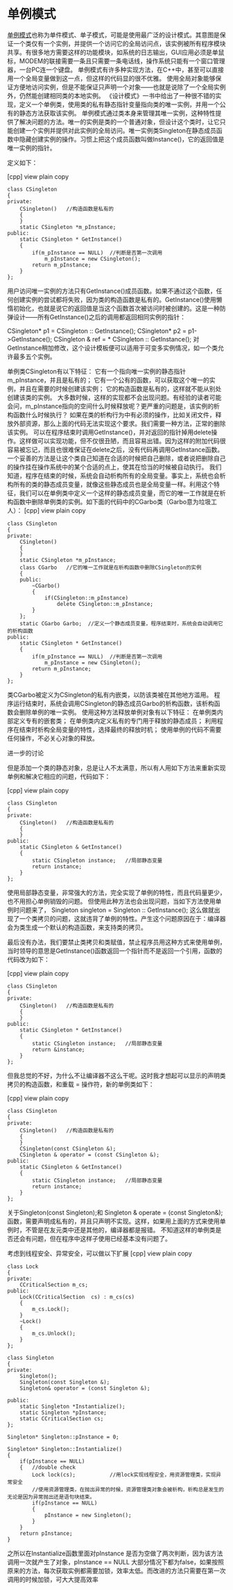   # 单例模式

  
   [单例模式](http://blog.csdn.net/hackbuteer1/article/details/7460019)也称为单件模式、单子模式，可能是使用最广泛的设计模式。其意图是保证一个类仅有一个实例，并提供一个访问它的全局访问点，该实例被所有程序模块共享。有很多地方需要这样的功能模块，如系统的日志输出，GUI应用必须是单鼠标，MODEM的联接需要一条且只需要一条电话线，操作系统只能有一个窗口管理器，一台PC连一个键盘。
       单例模式有许多种实现方法，在C++中，甚至可以直接用一个全局变量做到这一点，但这样的代码显的很不优雅。 使用全局对象能够保证方便地访问实例，但是不能保证只声明一个对象——也就是说除了一个全局实例外，仍然能创建相同类的本地实例。
《设计模式》一书中给出了一种很不错的实现，定义一个单例类，使用类的私有静态指针变量指向类的唯一实例，并用一个公有的静态方法获取该实例。
       单例模式通过类本身来管理其唯一实例，这种特性提供了解决问题的方法。唯一的实例是类的一个普通对象，但设计这个类时，让它只能创建一个实例并提供对此实例的全局访问。唯一实例类Singleton在静态成员函数中隐藏创建实例的操作。习惯上把这个成员函数叫做Instance()，它的返回值是唯一实例的指针。

定义如下：

[cpp] view plain copy

    class CSingleton  
    {  
    private:  
        CSingleton()   //构造函数是私有的  
        {  
        }  
        static CSingleton *m_pInstance;  
    public:  
        static CSingleton * GetInstance()  
        {  
            if(m_pInstance == NULL)  //判断是否第一次调用  
                m_pInstance = new CSingleton();  
            return m_pInstance;  
        }  
    };  

用户访问唯一实例的方法只有GetInstance()成员函数。如果不通过这个函数，任何创建实例的尝试都将失败，因为类的构造函数是私有的。GetInstance()使用懒惰初始化，也就是说它的返回值是当这个函数首次被访问时被创建的。这是一种防弹设计——所有GetInstance()之后的调用都返回相同实例的指针：

CSingleton* p1 = CSingleton :: GetInstance();
CSingleton* p2 = p1->GetInstance();
CSingleton & ref = * CSingleton :: GetInstance();
对GetInstance稍加修改，这个设计模板便可以适用于可变多实例情况，如一个类允许最多五个实例。
 
单例类CSingleton有以下特征：
它有一个指向唯一实例的静态指针m_pInstance，并且是私有的；
它有一个公有的函数，可以获取这个唯一的实例，并且在需要的时候创建该实例；
它的构造函数是私有的，这样就不能从别处创建该类的实例。
大多数时候，这样的实现都不会出现问题。有经验的读者可能会问，m_pInstance指向的空间什么时候释放呢？更严重的问题是，该实例的析构函数什么时候执行？
如果在类的析构行为中有必须的操作，比如关闭文件，释放外部资源，那么上面的代码无法实现这个要求。我们需要一种方法，正常的删除该实例。
可以在程序结束时调用GetInstance()，并对返回的指针掉用delete操作。这样做可以实现功能，但不仅很丑陋，而且容易出错。因为这样的附加代码很容易被忘记，而且也很难保证在delete之后，没有代码再调用GetInstance函数。
一个妥善的方法是让这个类自己知道在合适的时候把自己删除，或者说把删除自己的操作挂在操作系统中的某个合适的点上，使其在恰当的时候被自动执行。
我们知道，程序在结束的时候，系统会自动析构所有的全局变量。事实上，系统也会析构所有的类的静态成员变量，就像这些静态成员也是全局变量一样。利用这个特征，我们可以在单例类中定义一个这样的静态成员变量，而它的唯一工作就是在析构函数中删除单例类的实例。如下面的代码中的CGarbo类（Garbo意为垃圾工人）：
[cpp] view plain copy

    class CSingleton  
    {  
    private:  
        CSingleton()  
        {  
        }  
        static CSingleton *m_pInstance;  
        class CGarbo   //它的唯一工作就是在析构函数中删除CSingleton的实例  
        {  
        public:  
            ~CGarbo()  
            {  
                if(CSingleton::m_pInstance)  
                    delete CSingleton::m_pInstance;  
            }  
        };  
        static CGarbo Garbo;  //定义一个静态成员变量，程序结束时，系统会自动调用它的析构函数  
    public:  
        static CSingleton * GetInstance()  
        {  
            if(m_pInstance == NULL)  //判断是否第一次调用  
                m_pInstance = new CSingleton();  
            return m_pInstance;  
        }  
    };  

类CGarbo被定义为CSingleton的私有内嵌类，以防该类被在其他地方滥用。
程序运行结束时，系统会调用CSingleton的静态成员Garbo的析构函数，该析构函数会删除单例的唯一实例。
使用这种方法释放单例对象有以下特征：
在单例类内部定义专有的嵌套类；
在单例类内定义私有的专门用于释放的静态成员；
利用程序在结束时析构全局变量的特性，选择最终的释放时机；
使用单例的代码不需要任何操作，不必关心对象的释放。

进一步的讨论

但是添加一个类的静态对象，总是让人不太满意，所以有人用如下方法来重新实现单例和解决它相应的问题，代码如下：

[cpp] view plain copy

    class CSingleton  
    {  
    private:  
        CSingleton()   //构造函数是私有的  
        {  
        }  
    public:  
        static CSingleton & GetInstance()  
        {  
            static CSingleton instance;   //局部静态变量  
            return instance;  
        }  
    };  

使用局部静态变量，非常强大的方法，完全实现了单例的特性，而且代码量更少，也不用担心单例销毁的问题。
但使用此种方法也会出现问题，当如下方法使用单例时问题来了，
Singleton singleton = Singleton :: GetInstance();
这么做就出现了一个类拷贝的问题，这就违背了单例的特性。产生这个问题原因在于：编译器会为类生成一个默认的构造函数，来支持类的拷贝。

最后没有办法，我们要禁止类拷贝和类赋值，禁止程序员用这种方式来使用单例，当时领导的意思是GetInstance()函数返回一个指针而不是返回一个引用，函数的代码改为如下：

[cpp] view plain copy

    class CSingleton  
    {  
    private:  
        CSingleton()   //构造函数是私有的  
        {  
        }  
    public:  
        static CSingleton * GetInstance()  
        {  
            static CSingleton instance;   //局部静态变量  
            return &instance;  
        }  
    };  

但我总觉的不好，为什么不让编译器不这么干呢。这时我才想起可以显示的声明类拷贝的构造函数，和重载 = 操作符，新的单例类如下：

[cpp] view plain copy

    class CSingleton  
    {  
    private:  
        CSingleton()   //构造函数是私有的  
        {  
        }  
        CSingleton(const CSingleton &);  
        CSingleton & operator = (const CSingleton &);  
    public:  
        static CSingleton & GetInstance()  
        {  
            static CSingleton instance;   //局部静态变量  
            return instance;  
        }  
    };  

关于Singleton(const Singleton);和 Singleton & operate = (const Singleton&);函数，需要声明成私有的，并且只声明不实现。这样，如果用上面的方式来使用单例时，不管是在友元类中还是其他的，编译器都是报错。
不知道这样的单例类是否还会有问题，但在程序中这样子使用已经基本没有问题了。

考虑到线程安全、异常安全，可以做以下扩展
[cpp] view plain copy

    class Lock  
    {  
    private:         
        CCriticalSection m_cs;  
    public:  
        Lock(CCriticalSection  cs) : m_cs(cs)  
        {  
            m_cs.Lock();  
        }  
        ~Lock()  
        {  
            m_cs.Unlock();  
        }  
    };  
      
    class Singleton  
    {  
    private:  
        Singleton();  
        Singleton(const Singleton &);  
        Singleton& operator = (const Singleton &);  
      
    public:  
        static Singleton *Instantialize();  
        static Singleton *pInstance;  
        static CCriticalSection cs;  
    };  
      
    Singleton* Singleton::pInstance = 0;  
      
    Singleton* Singleton::Instantialize()  
    {  
        if(pInstance == NULL)  
        {   //double check  
            Lock lock(cs);           //用lock实现线程安全，用资源管理类，实现异常安全  
            //使用资源管理类，在抛出异常的时候，资源管理类对象会被析构，析构总是发生的无论是因为异常抛出还是语句块结束。  
            if(pInstance == NULL)  
            {  
                pInstance = new Singleton();  
            }  
        }  
        return pInstance;  
    }  


之所以在Instantialize函数里面对pInstance 是否为空做了两次判断，因为该方法调用一次就产生了对象，pInstance == NULL 大部分情况下都为false，如果按照原来的方法，每次获取实例都需要加锁，效率太低。而改进的方法只需要在第一次 调用的时候加锁，可大大提高效率